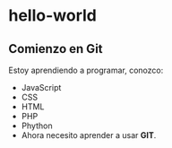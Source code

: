 # hello-world
## Comienzo en Git
Estoy aprendiendo a programar, conozco:
- JavaScript
- CSS
- HTML
- PHP
- Phython
- Ahora necesito aprender a usar **GIT**.
